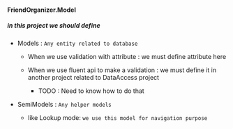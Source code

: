 ﻿#### FriendOrganizer.Model

##### in this project we should define
* Models : `Any entity related to database`
  * When we use validation with attribute : we must define attribute here
  * When we use fluent api to make a validation : we must define it in another project related to DataAccess project 
        
    * TODO : Need to know how to do that
    
* SemiModels : `Any helper models`
  * like Lookup mode: `we use this model for navigation purpose`
    